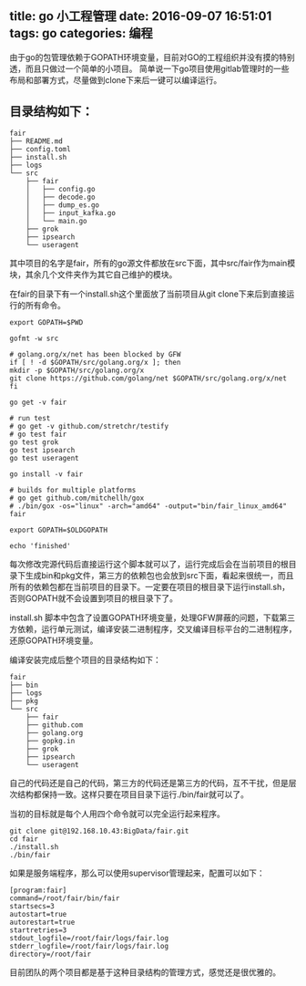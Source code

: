 title: go 小工程管理
date: 2016-09-07 16:51:01
tags: go
categories: 编程
---
由于go的包管理依赖于GOPATH环境变量，目前对GO的工程组织并没有摸的特别透，而且只做过一个简单的小项目。
简单说一下go项目使用gitlab管理时的一些布局和部署方式，尽量做到clone下来后一键可以编译运行。

## 目录结构如下：

```
fair
├── README.md
├── config.toml
├── install.sh
├── logs
└── src
    ├── fair
    │   ├── config.go
    │   ├── decode.go
    │   ├── dump_es.go
    │   ├── input_kafka.go
    │   └── main.go
    ├── grok
    ├── ipsearch
    └── useragent
```

其中项目的名字是fair，所有的go源文件都放在src下面，其中src/fair作为main模块，其余几个文件夹作为其它自己维护的模块。

在fair的目录下有一个install.sh这个里面放了当前项目从git clone下来后到直接运行的所有命令。

```
export GOPATH=$PWD

gofmt -w src

# golang.org/x/net has been blocked by GFW
if [ ! -d $GOPATH/src/golang.org/x ]; then
mkdir -p $GOPATH/src/golang.org/x
git clone https://github.com/golang/net $GOPATH/src/golang.org/x/net
fi

go get -v fair

# run test
# go get -v github.com/stretchr/testify
# go test fair
go test grok
go test ipsearch
go test useragent

go install -v fair

# builds for multiple platforms
# go get github.com/mitchellh/gox
# ./bin/gox -os="linux" -arch="amd64" -output="bin/fair_linux_amd64" fair

export GOPATH=$OLDGOPATH

echo 'finished'

```

每次修改完源代码后直接运行这个脚本就可以了，运行完成后会在当前项目的根目录下生成bin和pkg文件，第三方的依赖包也会放到src下面，看起来很统一，而且所有的依赖包都在当前项目的目录下。一定要在项目的根目录下运行install.sh，否则GOPATH就不会设置到项目的根目录下了。

install.sh 脚本中包含了设置GOPATH环境变量，处理GFW屏蔽的问题，下载第三方依赖，运行单元测试，编译安装二进制程序，交叉编译目标平台的二进制程序，还原GOPATH环境变量。

编译安装完成后整个项目的目录结构如下：

```
fair
├── bin
├── logs
├── pkg
└── src
    ├── fair
    ├── github.com
    ├── golang.org
    ├── gopkg.in
    ├── grok
    ├── ipsearch
    └── useragent

```

自己的代码还是自己的代码，第三方的代码还是第三方的代码，互不干扰，但是层次结构都保持一致。这样只要在项目目录下运行./bin/fair就可以了。

当初的目标就是每个人用四个命令就可以完全运行起来程序。

```
git clone git@192.168.10.43:BigData/fair.git
cd fair
./install.sh
./bin/fair

```

如果是服务端程序，那么可以使用supervisor管理起来，配置可以如下：

```
[program:fair]
command=/root/fair/bin/fair
startsecs=3
autostart=true
autorestart=true
startretries=3
stdout_logfile=/root/fair/logs/fair.log
stderr_logfile=/root/fair/logs/fair.log
directory=/root/fair

```

目前团队的两个项目都是基于这种目录结构的管理方式，感觉还是很优雅的。
